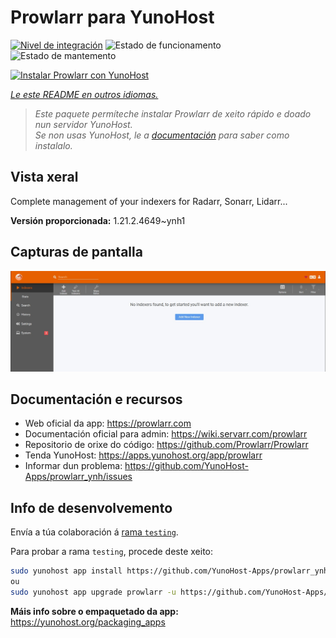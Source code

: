 <!--
NOTA: Este README foi creado automáticamente por <https://github.com/YunoHost/apps/tree/master/tools/readme_generator>
NON debe editarse manualmente.
-->

# Prowlarr para YunoHost

[![Nivel de integración](https://dash.yunohost.org/integration/prowlarr.svg)](https://ci-apps.yunohost.org/ci/apps/prowlarr/) ![Estado de funcionamento](https://ci-apps.yunohost.org/ci/badges/prowlarr.status.svg) ![Estado de mantemento](https://ci-apps.yunohost.org/ci/badges/prowlarr.maintain.svg)

[![Instalar Prowlarr con YunoHost](https://install-app.yunohost.org/install-with-yunohost.svg)](https://install-app.yunohost.org/?app=prowlarr)

*[Le este README en outros idiomas.](./ALL_README.md)*

> *Este paquete permíteche instalar Prowlarr de xeito rápido e doado nun servidor YunoHost.*  
> *Se non usas YunoHost, le a [documentación](https://yunohost.org/install) para saber como instalalo.*

## Vista xeral

Complete management of your indexers for Radarr, Sonarr, Lidarr...

**Versión proporcionada:** 1.21.2.4649~ynh1

## Capturas de pantalla

![Captura de pantalla de Prowlarr](./doc/screenshots/screenshot.jpg)

## Documentación e recursos

- Web oficial da app: <https://prowlarr.com>
- Documentación oficial para admin: <https://wiki.servarr.com/prowlarr>
- Repositorio de orixe do código: <https://github.com/Prowlarr/Prowlarr>
- Tenda YunoHost: <https://apps.yunohost.org/app/prowlarr>
- Informar dun problema: <https://github.com/YunoHost-Apps/prowlarr_ynh/issues>

## Info de desenvolvemento

Envía a túa colaboración á [rama `testing`](https://github.com/YunoHost-Apps/prowlarr_ynh/tree/testing).

Para probar a rama `testing`, procede deste xeito:

```bash
sudo yunohost app install https://github.com/YunoHost-Apps/prowlarr_ynh/tree/testing --debug
ou
sudo yunohost app upgrade prowlarr -u https://github.com/YunoHost-Apps/prowlarr_ynh/tree/testing --debug
```

**Máis info sobre o empaquetado da app:** <https://yunohost.org/packaging_apps>
